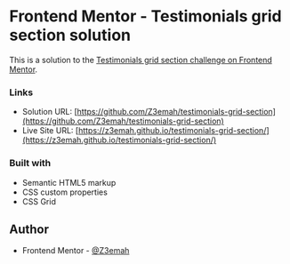 # Frontend Mentor - Testimonials grid section solution

This is a solution to the [Testimonials grid section challenge on Frontend Mentor](https://www.frontendmentor.io/challenges/testimonials-grid-section-Nnw6J7Un7). 


### Links

- Solution URL: [https://github.com/Z3emah/testimonials-grid-section](https://github.com/Z3emah/testimonials-grid-section)
- Live Site URL: [https://z3emah.github.io/testimonials-grid-section/](https://z3emah.github.io/testimonials-grid-section/)



### Built with

- Semantic HTML5 markup
- CSS custom properties
- CSS Grid

## Author

- Frontend Mentor - [@Z3emah](https://www.frontendmentor.io/profile/Z3emah)
